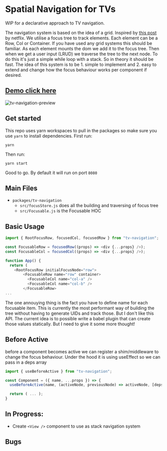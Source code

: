# Spatial Navigation for TVs

WIP for a declarative approach to TV navigation.

The navigation system is based on the idea of a grid. Inspired by [this post](https://netflixtechblog.com/pass-the-remote-user-input-on-tv-devices-923f6920c9a8) by netflix. We utilise a focus tree to track elements. Each element can be a Row, Col or Container. If you have used any grid systems this should be familiar. As each element mounts the dom we add it to the focus tree. Then when we get a user input (LRUD) we traverse the tree to the next node. To do this it's just a simple while loop with a stack. So in theory it should be fast. The idea of this system is to be 1. simple to implement and 2. easy to extend and change how the focus behaviour works per component if desired.

## [Demo click here](https://geraldhost.github.io/react-tv-navigation/)

![tv-navigation-preview](https://i.imgur.com/zTyjPt7.gif)

## Get started

This repo uses yarn workspaces to pull in the packages so make sure you use `yarn` to install dependencies. First run:

```
yarn
```

Then run:

```
yarn start
```

Good to go. By default it will run on port `8080`

## Main Files

- `packages/tv-navigation`
  - `src/focusStore.js` does all the building and traversing of focus tree
  - `src/Focusable.js` is the Focusable HOC

## Basic Usage

```js
import { RootFocusRow, focusedCol, focusedRow } from "tv-navigation";

const FocusableRow = focusedRow((props) => <div {...props} />);
const FocusableCol = focusedCol((props) => <div {...props} />);

function App() {
  return (
    <RootFocusRow initialFocusNode="row">
        <FocusableRow name="row" container>
          <FocusableCol name="col-a" />
          <FocusableCol name="col-b" />
        </FocusableRow>
...
```

The one annouying thing is the fact you have to define name for each focusable item. This is currently the most performant way of building the tree without having to generate UIDs and track those. But I don't like this API. The current idea is to possible write a babel plugin that can create those values statically. But I need to give it some more thought!

## Before Active

before a component becomes active we can register a shim/middleware to change the focus behaviour. Under the hood it is using useEffect so we can pass in a deps array

```js
import { useBeforeActive } from "tv-navigation";

const Component = ({ name, ...props }) => {
  useBeforeActive(name, (activeNode, previousNode) => activeNode, [deps]);

  return ( ... );
}
```

## In Progress:

- Create `<View />` component to use as stack navigation system

## Bugs
